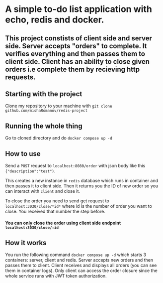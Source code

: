 # A simple to-do list application with echo, redis and docker. 

## This project constists of client side and server side. Server accepts "orders" to complete. It verifies everything and then passes them to client side. Client has an ability to close given orders i.e complete them by recieving http requests.

## Starting with the project 
Clone my repository to your machine with ```git clone github.com/mishaRomanov/redis-project```
## Running the whole thing
Go to cloned directory and do ``docker compose up -d``
## How to use 
Send a `POST` request to `localhost:8080/order` with json body like this `{"description":"test")`.

This creates a new instance in `redis` database which runs in container and then passes it to client side.
Then it returns you the ID of new order so you can interact with `client` and close it.

To close the order you need to send get request to `localhost:3030/close/*id*` where id is the number of order you want to close. You received that number the step before.
#### You can only close the order using client side endpoint `localhost:3030/close/:id`
## How it works
You run the following command `docker compose up -d` which starts 3 containers: server, client and redis.
Server accepts new orders and then passes them to client. Client receives and displays all orders (you can see them in container logs). 
Only client can access the order closure since the whole service runs with JWT token authorization. 
